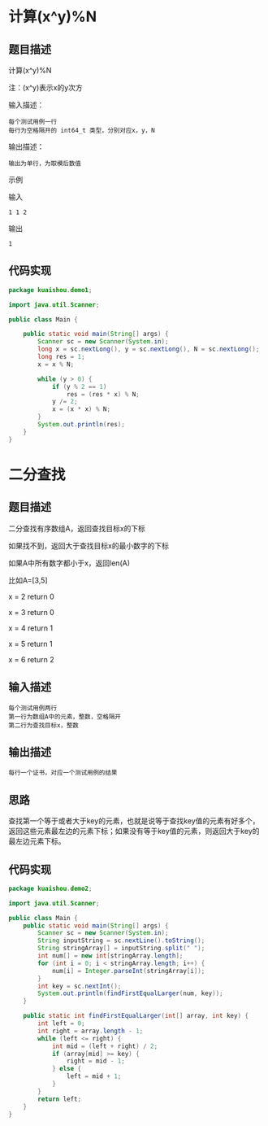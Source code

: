 # 计算(x^y)%N
## 题目描述
计算(x^y)%N

注：(x^y)表示x的y次方

输入描述：

```
每个测试用例一行
每行为空格隔开的 int64_t 类型，分别对应x，y，N
```

输出描述：
```
输出为单行，为取模后数值
```

示例

输入
```
1 1 2
```

输出
```
1
```

## 代码实现
```java
package kuaishou.demo1;

import java.util.Scanner;

public class Main {

    public static void main(String[] args) {
        Scanner sc = new Scanner(System.in);
        long x = sc.nextLong(), y = sc.nextLong(), N = sc.nextLong();
        long res = 1;
        x = x % N;

        while (y > 0) {
            if (y % 2 == 1)
                res = (res * x) % N;
            y /= 2;
            x = (x * x) % N;
        }
        System.out.println(res);
    }
}
```

# 二分查找
## 题目描述
二分查找有序数组A，返回查找目标x的下标

如果找不到，返回大于查找目标x的最小数字的下标

如果A中所有数字都小于x，返回len(A)

比如A=[3,5]

x = 2 return 0

x = 3 return 0

x = 4 return 1

x = 5 return 1

x = 6 return 2

## 输入描述
```
每个测试用例两行
第一行为数组A中的元素，整数，空格隔开
第二行为查找目标x，整数
```
## 输出描述
```
每行一个证书，对应一个测试用例的结果
```
## 思路
查找第一个等于或者大于key的元素，也就是说等于查找key值的元素有好多个，返回这些元素最左边的元素下标；如果没有等于key值的元素，则返回大于key的最左边元素下标。

## 代码实现
```java
package kuaishou.demo2;

import java.util.Scanner;

public class Main {
    public static void main(String[] args) {
        Scanner sc = new Scanner(System.in);
        String inputString = sc.nextLine().toString();
        String stringArray[] = inputString.split(" ");
        int num[] = new int[stringArray.length];
        for (int i = 0; i < stringArray.length; i++) {
            num[i] = Integer.parseInt(stringArray[i]);
        }
        int key = sc.nextInt();
        System.out.println(findFirstEqualLarger(num, key));
    }

    public static int findFirstEqualLarger(int[] array, int key) {
        int left = 0;
        int right = array.length - 1;
        while (left <= right) {
            int mid = (left + right) / 2;
            if (array[mid] >= key) {
                right = mid - 1;
            } else {
                left = mid + 1;
            }
        }
        return left;
    }
}

```